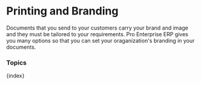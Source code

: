 <!-- add-breadcrumbs -->
# Printing and Branding

Documents that you send to your customers carry your brand and image and they must be tailored to your requirements. Pro Enterprise ERP gives you many options so that you can set your oraganization's branding in your documents.

### Topics

{index}
